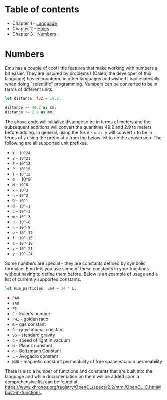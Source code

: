 # Table of contents
- Chapter 1 - [Language](https://github.com/calebwin/emu/tree/master/book/language.md#table-of-contents)
- Chapter 2 - [Holes](https://github.com/calebwin/emu/tree/master/book/holes.md#table-of-contents)
- Chapter 3 - [Numbers](https://github.com/calebwin/emu/tree/master/book/numbers.md#table-of-contents)

# Numbers
Emu has a couple of cool little features that make working with numbers a bit easier. They are inspired by problems I (Caleb, the developer of this language) has encountered in other languages and wished I had especially when doing "scientific" programming. Numbers can be converted to be in terms of different units.

```rust
let distance: f32 = 19.2;

distance += 49.2 as cm;
distance += 2.9 as mm;
```

The above code will initialize distance to be in terms of meters and the subsequent additions will convert the quantities 49.2 and 2.9 to meters before adding. In general, using the form - `x as y` will convert `x` to be in terms of `y` using the prefix of `y` from the below list to do the conversion. The following are all supported unit prefixes.

- `Y` - `10^24`
- `Z` - `10^21`
- `E` - `10^18`
- `P` - `10^15`
- `T` - `10^12`
- `G - `10^9`
- `M` - `10^6`
- `k` - `10^3`
- `h` - `10^2`
- `D` - `10^1`
- `d` - `10^-1`
- `c` - `10^-2`
- `m` - `10^-3`
- `u` - `10^-6`
- `n` - `10^-9`
- `p` - `10^-12`
- `f` - `10^-15`
- `a` - `10^-18`
- `z` - `10^-21`
- `y` - `10^-24`

Some numbers are special - they are constants defined by symbolic formulae. Emu lets you use some of these constants in your functions without having to define them before. Below is an example of usage and a list of currently supported constants.
```rust
let num_particles: u64 = 34 * L;
```
- `PAU`
- `TAU`
- `PI`
- `E` - Euler's number
- `PHI` - golden ratio
- `R` - gas constant
- `G` - gravitational constant
- `SG` - standard gravity
- `C` - speed of light in vacuum
- `H` - Planck constant
- `K` - Boltzmann Constant
- `L` - Avogadro constant
- `MU0` - magnetic constant permeability of free space vacuum permeability

There is also a number of functions and constants that are built into the language and while documentation on them will be added soon a comprehensive list can be found at https://www.khronos.org/registry/OpenCL/specs/2.2/html/OpenCL_C.html#built-in-functions.
